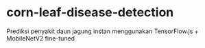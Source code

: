 # corn-leaf-disease-detection
Prediksi penyakit daun jagung instan menggunakan TensorFlow.js + MobileNetV2 fine-tuned
